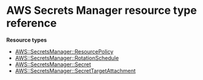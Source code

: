 # AWS Secrets Manager resource type reference<a name="AWS_SecretsManager"></a>

**Resource types**

- [AWS::SecretsManager::ResourcePolicy](aws-resource-secretsmanager-resourcepolicy.md)
- [AWS::SecretsManager::RotationSchedule](aws-resource-secretsmanager-rotationschedule.md)
- [AWS::SecretsManager::Secret](aws-resource-secretsmanager-secret.md)
- [AWS::SecretsManager::SecretTargetAttachment](aws-resource-secretsmanager-secrettargetattachment.md)
